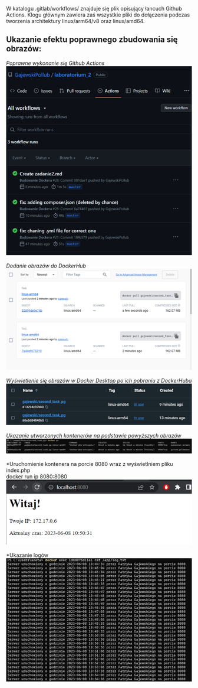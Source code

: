 W katalogu .gitlab/workflows/ znajduje się plik opisujący łancuch Github Actions.  Klogu głównym zawiera zaś wszystkie pliki do dołączenia podczas tworzenia architektury linux/arm64/v8 oraz linux/amd64.<br>
## Ukazanie efektu poprawnego zbudowania się obrazów:<br>
*Poprawne wykonanie się Github Actions*<br>
![](1.png)<br><br>
*Dodanie obrazów do DockerHub*<br>
![](2.png)<br><br>
*Wyświetlenie się obrazów w Docker Desktop po ich pobraniu z DockerHuba*<br>
![](3.png)<br><br>
*Ukazanie utworzonych kontenerów na podstawie powyższych obrazów*<br>
![](4.png)<br><br>
*Uruchomienie kontenera na porcie 8080 wraz z wyświetlniem pliku index.php<br>
docker run ip 8080:8080 <nazwa obrazu> <br>
![](5.png)<br><br>
*Ukazanie logów
![](6.png)<br><br>
